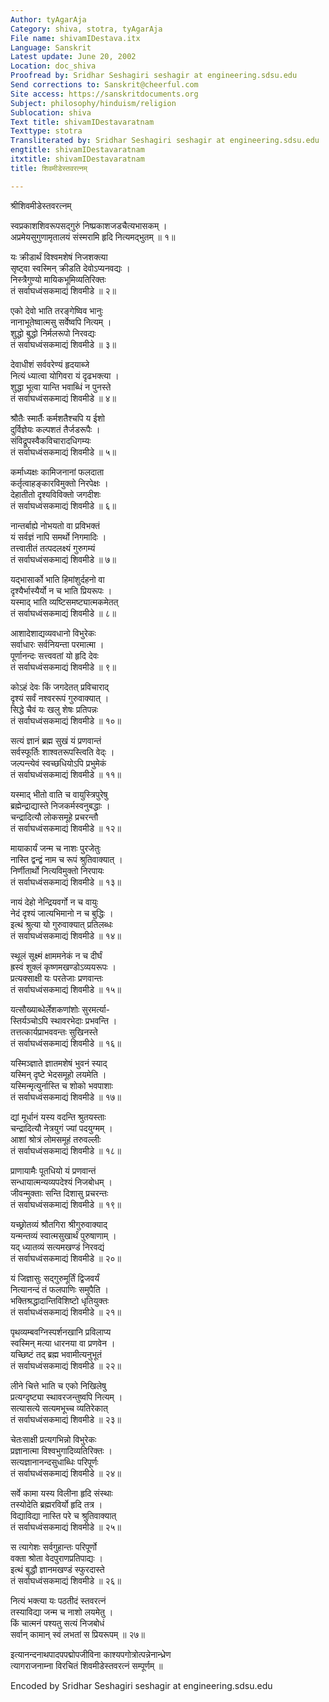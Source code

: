 ```yaml
---
Author: tyAgarAja
Category: shiva, stotra, tyAgarAja
File name: shivamIDestava.itx
Language: Sanskrit
Latest update: June 20, 2002
Location: doc_shiva
Proofread by: Sridhar Seshagiri seshagir at engineering.sdsu.edu
Send corrections to: Sanskrit@cheerful.com
Site access: https://sanskritdocuments.org
Subject: philosophy/hinduism/religion
Sublocation: shiva
Text title: shivamIDestavaratnam
Texttype: stotra
Transliterated by: Sridhar Seshagiri seshagir at engineering.sdsu.edu
engtitle: shivamIDestavaratnam
itxtitle: shivamIDestavaratnam
title: शिवमीडेस्तवरत्नम्

---
```

  
 श्रीशिवमीडेस्तवरत्नम्   
  
स्वप्रकाशशिवरूपसद्गुरुं निष्प्रकाशजडचैत्यभासकम् ।  
अप्रमेयसुगुणामृतालयं संस्मरामि हृदि नित्यमद्भुतम् ॥ १॥  
  
यः क्रीडार्थं विश्वमशेषं निजशक्त्या  
सृष्ट्वा स्वस्मिन् क्रीडति देवोऽप्यनवद्यः ।  
निस्त्रैगुण्यो मायिकभूमिव्यतिरिक्तः  
तं सर्वाघध्वंसकमाद्यं शिवमीडे ॥ २॥  
  
एको देवो भाति तरङ्गेष्विव भानुः  
नानाभूतेष्वात्मसु सर्वेष्वपि नित्यम् ।  
शुद्धो बुद्धो निर्मलरूपो निरवद्यः  
तं सर्वाघध्वंसकमाद्यं शिवमीडे ॥ ३॥  
  
देवाधीशं सर्ववरेण्यं हृदयाब्जे  
नित्यं ध्यात्वा योगिवरा यं दृढभक्त्या ।  
शुद्धा भूत्वा यान्ति भवाब्धिं न पुनस्ते  
तं सर्वाघध्वंसकमाद्यं शिवमीडे ॥ ४॥  
  
श्रौतैः स्मार्तैः कर्मशतैश्चपि य ईशो  
दुर्विज्ञेयः कल्पशतं तैर्जडरूपैः ।  
संविद्रूपस्वैकविचारादधिगम्यः  
तं सर्वाघध्वंसकमाद्यं शिवमीडे ॥ ५॥  
  
कर्माध्यक्षः कामिजनानां फलदाता  
कर्तृत्वाहङ्कारविमुक्तो निरपेक्षः ।  
देहातीतो दृश्यविविक्तो जगदीशः  
तं सर्वाघध्वंसकमाद्यं शिवमीडे ॥ ६॥  
  
नान्तर्बाह्ये नोभयतो वा प्रविभक्तं  
यं सर्वज्ञं नापि समर्थो निगमादिः ।  
तत्त्वातीतं तत्पदलक्ष्यं गुरुगम्यं  
तं सर्वाघध्वंसकमाद्यं शिवमीडे ॥ ७॥  
  
यद्भासार्को भाति हिमांशुर्दहनो वा  
दृश्यैर्भास्यैर्यो न च भाति प्रियरूपः ।  
यस्माद् भाति व्यष्टिसमष्ट्यात्मकमेतत्  
तं सर्वाघध्वंसकमाद्यं शिवमीडे ॥ ८॥  
  
आशादेशाद्यव्यवधानो विभुरेकः  
सर्वाधारः सर्वनियन्ता परमात्मा ।  
पूर्णानन्दः सत्त्ववतां यो हृदि देवः  
तं सर्वाघध्वंसकमाद्यं शिवमीडे ॥ ९॥  
  
कोऽहं देवः किं जगदेतत् प्रविचाराद्  
दृश्यं सर्वं नश्वररूपं गुरुवाक्यात् ।  
सिद्धे चैवं यः खलु शेषः प्रतिपन्नः  
तं सर्वाघध्वंसकमाद्यं शिवमीडे ॥ १०॥  
  
सत्यं ज्ञानं ब्रह्म सुखं यं प्रणवान्तं  
सर्वस्फूर्तिः शाश्वतरूपस्त्विति वेद्ः ।  
जल्पन्त्येवं स्वच्छधियोऽपि प्रभुमेकं  
तं सर्वाघध्वंसकमाद्यं शिवमीडे ॥ ११॥  
  
यस्माद् भीतो वाति च वायुस्त्रिपुरेषु  
ब्रह्मेन्द्राद्यास्ते निजकर्मस्वनुबद्धाः ।  
चन्द्रादित्यौ लोकसमूहे प्रचरन्तौ  
तं सर्वाघध्वंसकमाद्यं शिवमीडे ॥ १२॥  
  
मायाकार्यं जन्म च नाशः पुरजेतुः  
नास्ति द्वन्द्वं नाम च रूपं श्रुतिवाक्यात् ।  
निर्णीतार्थो नित्यविमुक्तो निरपायः  
तं सर्वाघध्वंसकमाद्यं शिवमीडे ॥ १३॥  
  
नायं देहो नेन्द्रियवर्गो न च वायुः  
नेदं दृश्यं जात्यभिमानो न च बुद्धिः ।  
इत्थं श्रुत्या यो गुरुवाक्यात् प्रतिलब्धः  
तं सर्वाघध्वंसकमाद्यं शिवमीडे ॥ १४॥  
  
स्थूलं सूक्ष्मं क्षाममनेकं न च दीर्घं  
ह्रस्वं शुक्लं कृष्णमखण्डोऽव्ययरूपः ।  
प्रत्यक्साक्षी यः परतेजाः प्रणवान्तः  
तं सर्वाघध्वंसकमाद्यं शिवमीडे ॥ १५॥  
  
यत्सौख्याब्धेर्लेशकणांशोः सुरमर्त्या-  
स्तिर्यञ्चोऽपि स्थावरभेदाः प्रभवन्ति ।  
तत्तत्कार्यप्राभववन्तः सुखिनस्ते  
तं सर्वाघध्वंसकमाद्यं शिवमीडे ॥ १६॥  
  
यस्मिञ्ज्ञाते ज्ञातमशेषं भुवनं स्याद्  
यस्मिन् दृष्टे भेदसमूहो लयमेति ।  
यस्मिन्मृत्युर्नास्ति च शोको भवपाशाः  
तं सर्वाघध्वंसकमाद्यं शिवमीडे ॥ १७॥  
  
द्यां मूर्धानं यस्य वदन्ति श्रुतयस्ताः  
चन्द्रादित्यौ नेत्रयुगं ज्यां पदयुग्मम् ।  
आशां श्रोत्रं लोमसमूहं तरुवल्लीः  
तं सर्वाघध्वंसकमाद्यं शिवमीडे ॥ १८॥  
  
प्राणायामैः पूतधियो यं प्रणवान्तं  
सन्धायात्मन्यव्यपदेश्यं निजबोधम् ।  
जीवन्मुक्ताः सन्ति दिशासु प्रचरन्तः  
तं सर्वाघध्वंसकमाद्यं शिवमीडे ॥ १९॥  
  
यच्छ्रोतव्यं श्रौतगिरा श्रीगुरुवाक्याद्  
यन्मन्तव्यं स्वात्मसुखार्थं पुरुषाणाम् ।  
यद् ध्यातव्यं सत्यमखण्डं निरवद्यं  
तं सर्वाघध्वंसकमाद्यं शिवमीडे ॥ २०॥  
  
यं जिज्ञासुः सद्गुरुमूर्तिं द्विजवर्यं  
नित्यानन्दं तं फलपाणिः समुपैति ।  
भक्तिश्रद्धादान्तिविशिष्टो धृतियुक्तः  
तं सर्वाघध्वंसकमाद्यं शिवमीडे ॥ २१॥  
  
पृथव्यम्बवग्निस्पर्शनखानि प्रविलाप्य  
स्वस्मिन् मत्या धारनया वा प्रणवेन ।  
यच्छिष्टं तद् ब्रह्म भवामीत्यनुभूतं  
तं सर्वाघध्वंसकमाद्यं शिवमीडे ॥ २२॥  
  
लीने चित्ते भाति च एको निखिलेषु  
प्रत्यग्दृष्ट्या स्थावरजन्तुष्वपि नित्यम् ।  
सत्यासत्ये सत्यमभूच्च व्यतिरेकात्  
तं सर्वाघध्वंसकमाद्यं शिवमीडे ॥ २३॥  
  
चेतःसाक्षी प्रत्यगभिन्नो विभुरेकः  
प्रज्ञानात्मा विश्वभुगादिव्यतिरिक्तः ।  
सत्यज्ञानानन्दसुधाब्धिः परिपूर्णः  
तं सर्वाघध्वंसकमाद्यं शिवमीडे ॥ २४॥  
  
सर्वे कामा यस्य विलीना हृदि संस्थाः  
तस्योदेति ब्रह्मरविर्यो हृदि तत्र ।  
विद्याविद्या नास्ति परे च श्रुतिवाक्यात्  
तं सर्वाघध्वंसकमाद्यं शिवमीडे ॥ २५॥  
  
स त्यागेशः सर्वगुहान्तः परिपूर्णो  
वक्ता श्रोता वेदपुराणप्रतिपाद्यः ।  
इत्थं बुद्धौ ज्ञानमखण्डं स्फुरदास्ते  
तं सर्वाघध्वंसकमाद्यं शिवमीडे ॥ २६॥  
  
नित्यं भक्त्या यः पठतीदं स्तवरत्नं  
तस्याविद्या जन्म च नाशो लयमेतु ।  
किं चात्मनं पश्यतु सत्यं निजबोधं  
सर्वान् कामान् स्वं लभतां स प्रियरूपम् ॥ २७॥  
  
इत्यानन्दनाथपादपपद्मोपजीविना काश्यपगोत्रोत्पन्नेनान्ध्रेण  
त्यागराजनाम्ना विरचितं शिवमीडेस्तवरत्नं सम्पूर्णम् ॥  
  
  
Encoded by Sridhar Seshagiri seshagir at engineering.sdsu.edu  
  
